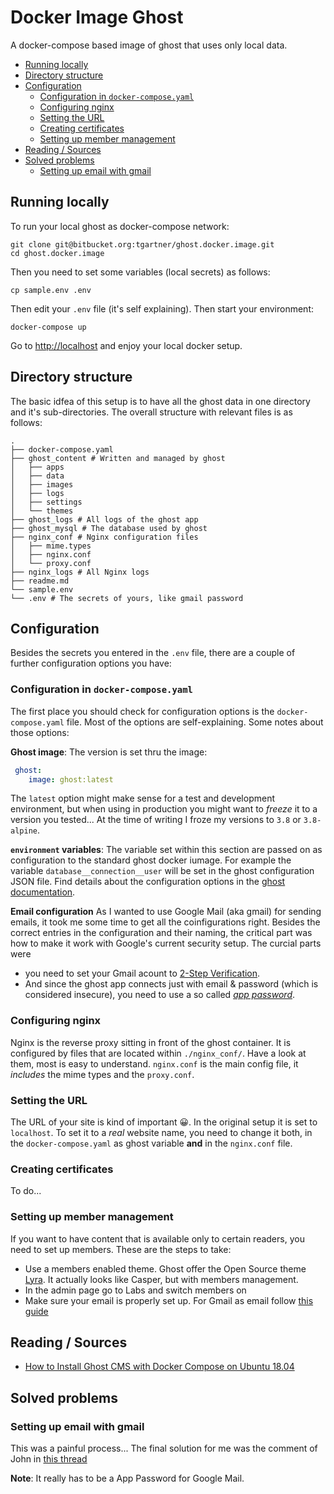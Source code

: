 # Docker Image Ghost

A docker-compose based image of ghost that uses only local data.

* [Running locally](#running-locally)
* [Directory structure](#directory-structure)
* [Configuration](#configuration)
  * [Configuration in `docker-compose.yaml`](#configuration-in--docker-composeyaml-)
  * [Configuring nginx](#configuring-nginx)
  * [Setting the URL](#setting-the-url)
  * [Creating certificates](#creating-certificates)
  * [Setting up member management](#setting-up-member-management)
* [Reading / Sources](#reading---sources)
* [Solved problems](#solved-problems)
  * [Setting up email with gmail](#setting-up-email-with-gmail)

## Running locally

To run your local ghost as docker-compose network:

```shell
git clone git@bitbucket.org:tgartner/ghost.docker.image.git
cd ghost.docker.image
```

Then you need to set some variables (local secrets) as follows:

```shell
cp sample.env .env
```

Then edit your `.env` file (it's self explaining). Then start your environment:

```shell
docker-compose up
```

Go to [http://localhost](http://localhost) and enjoy your local docker setup.

## Directory structure

The basic idfea of this setup is to have all the ghost data in one directory and it's sub-directories. The overall structure with relevant files is as follows:

```shell
.
├── docker-compose.yaml
├── ghost_content # Written and managed by ghost
│   ├── apps
│   ├── data
│   ├── images
│   ├── logs
│   ├── settings
│   └── themes
├── ghost_logs # All logs of the ghost app
├── ghost_mysql # The database used by ghost
├── nginx_conf # Nginx configuration files
│   ├── mime.types
│   ├── nginx.conf
│   └── proxy.conf
├── nginx_logs # All Nginx logs
├── readme.md
└── sample.env
└── .env # The secrets of yours, like gmail password
```

## Configuration

Besides the secrets you entered in the `.env` file, there are a couple of further configuration options you have:

### Configuration in `docker-compose.yaml`

The first place you should check for configuration options is the `docker-compose.yaml` file. Most of the options are self-explaining. Some notes about those options:

**Ghost image**: The version is set thru the image:

```yaml
 ghost:
    image: ghost:latest
```

The `latest` option might make sense for a test and development environment, but when using in production you might want to _freeze_ it to a version you tested... At the time of writing I froze my versions to `3.8` or `3.8-alpine`.

**`environment` variables**: The variable set within this section are passed on as configuration to the standard ghost docker iumage. For example the variable `database__connection__user` will be set in the ghost configuration JSON file. Find details about the configuration options in the [ghost documentation](https://ghost.org/docs/concepts/config/).

**Email configuration** As I wanted to use Google Mail (aka gmail) for sending emails, it took me some time to get all the coinfigurations right. Besides the correct entries in the configuration and their naming, the critical part was how to make it work with Google's current security setup. The curcial parts were

* you need to set your Gmail acount to [2-Step Verification](https://www.google.com/landing/2step/).
* And since the ghost app connects just with email & password (which is considered insecure), you need to use a so called [_app password_](https://support.google.com/accounts/answer/185833?hl=en).

### Configuring nginx

Nginx is the reverse proxy sitting in front of the ghost container. It is configured by files that are located within `./nginx_conf/`. Have a look at them, most is easy to understand. `nginx.conf` is the main config file, it _includes_ the mime types and the `proxy.conf`.

### Setting the URL

The URL of your site is kind of important 😀. In the original setup it is set to `localhost`. To set it to a _real_ website name, you need to change it both, in the `docker-compose.yaml` as ghost variable **and** in the `nginx.conf` file.

### Creating certificates

To do...

### Setting up member management

If you want to have content that is available only to certain readers, you need to set up members. These are the steps to take:

* Use a members enabled theme. Ghost offer the Open Source theme [Lyra](https://github.com/TryGhost/Lyra). It actually looks like Casper, but with members management.
* In the admin page go to Labs and switch members on
* Make sure your email is properly set up. For Gmail as email follow [this guide](https://www.qoncious.com/questions/how-setup-ghost-send-email-using-gmail)

## Reading / Sources

* [How to Install Ghost CMS with Docker Compose on Ubuntu 18.04](https://www.linode.com/docs/websites/cms/how-to-install-ghost-cms-with-docker-compose-on-ubuntu-18-04/)

## Solved problems

### Setting up email with gmail

This was a painful process... The final solution for me was the comment of John in [this thread](https://forum.ghost.org/t/gmail-email-problem-configuration/10421)

**Note**: It really has to be a App Password for Google Mail.
